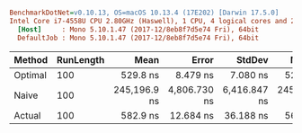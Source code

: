 ``` ini

BenchmarkDotNet=v0.10.13, OS=macOS 10.13.4 (17E202) [Darwin 17.5.0]
Intel Core i7-4558U CPU 2.80GHz (Haswell), 1 CPU, 4 logical cores and 2 physical cores
  [Host]     : Mono 5.10.1.47 (2017-12/8eb8f7d5e74 Fri), 64bit 
  DefaultJob : Mono 5.10.1.47 (2017-12/8eb8f7d5e74 Fri), 64bit 


```
|  Method | RunLength |         Mean |        Error |       StdDev |       Median | Scaled | ScaledSD |  Gen 0 | Allocated |
|-------- |---------- |-------------:|-------------:|-------------:|-------------:|-------:|---------:|-------:|----------:|
| Optimal |       100 |     529.8 ns |     8.479 ns |     7.080 ns |     529.4 ns |   1.00 |     0.00 |      - |       0 B |
|   Naive |       100 | 245,196.9 ns | 4,806.730 ns | 6,416.847 ns | 245,828.4 ns | 462.86 |    13.28 | 3.4180 |       0 B |
|  Actual |       100 |     582.9 ns |    12.684 ns |    36.188 ns |     567.4 ns |   1.10 |     0.07 |      - |       0 B |
